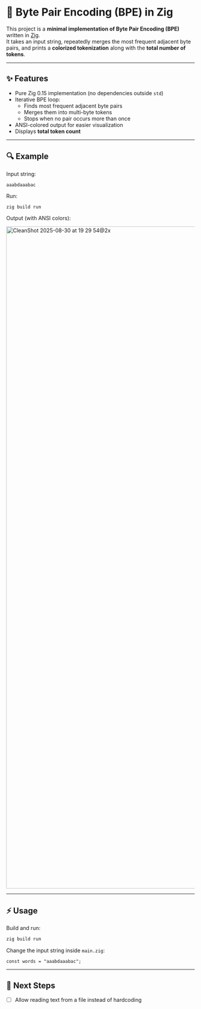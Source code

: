 # 🧩 Byte Pair Encoding (BPE) in Zig

This project is a **minimal implementation of Byte Pair Encoding (BPE)** written in [Zig](https://ziglang.org).  
It takes an input string, repeatedly merges the most frequent adjacent byte pairs, and prints a **colorized tokenization** along with the **total number of tokens**.

---

## ✨ Features

- Pure Zig 0.15 implementation (no dependencies outside `std`)
- Iterative BPE loop:
  - Finds most frequent adjacent byte pairs
  - Merges them into multi-byte tokens
  - Stops when no pair occurs more than once
- ANSI-colored output for easier visualization
- Displays **total token count**

---

## 🔍 Example

Input string:

```
aaabdaaabac
````

Run:

```bash
zig build run
````

Output (with ANSI colors):

<img width="2468" height="1770" alt="CleanShot 2025-08-30 at 19 29 54@2x" src="https://github.com/user-attachments/assets/9f6635da-d993-44f8-b5a2-0b5faa01d17f" />

---

## ⚡ Usage

Build and run:

```bash
zig build run
```

Change the input string inside `main.zig`:

```zig
const words = "aaabdaaabac";
```

---

## 🚀 Next Steps

* [ ] Allow reading text from a file instead of hardcoding


